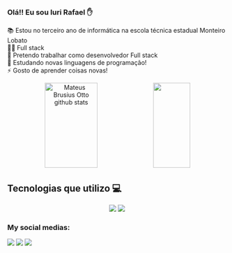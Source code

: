 ### Olá!! Eu sou Iuri Rafael ✋ 
📚 Estou no terceiro ano de informática na escola técnica estadual Monteiro Lobato
<br>
👩‍💻 Full stack
<br>
💼 Pretendo trabalhar como desenvolvedor Full stack
<br>
🌱 Estudando novas linguagens de programação!
<br>
⚡ Gosto de aprender coisas novas!

<div align="center">  
  <img width="49%" height="195px" src="https://github-readme-stats.vercel.app/api?username=iuriRafael&show_icons=true&count_private=true&hide_border=true&title_color=FF4500&icon_color=FF4500&text_color=c9d1d9&bg_color=0d1117" alt="Mateus Brusius Otto github stats" /> 
  <img width="41%" height="195px" src="https://github-readme-stats.vercel.app/api/top-langs/?username=iuriRafael&layout=compact&hide_border=true&title_color=FF4500&text_color=c9d1d9&bg_color=0d1117" />
</div>

## Tecnologias que utilizo 💻
<div align="center">
    <img src="https://skillicons.dev/icons?i=bootstrap,html,css,vscode,github,figma,git" />
    <img src="https://skillicons.dev/icons?i=nodejs,python,javascript,express,mongodb,c,java,mysql" /><br>
</div>



### My social medias:

<div>
  <a href="iurigames11@gmail.com" target="_blank"><img src="https://img.shields.io/badge/Gmail-D14836?style=for-the-badge&logo=gmail&logoColor=white" target="_blank"></a>
  <a href="https://www.instagram.com/_iurirafael_/" target="_blank"><img src="https://img.shields.io/badge/Instagram-E4405F?style=for-the-badge&logo=instagram&logoColor=white" target="_blank"></a>
  <a href="https://www.linkedin.com/in/iuri-rafael-48ba97259/" target="_blank"><img src="https://img.shields.io/badge/Linkedin-9146FF?style=for-the-badge&logo=twitch&logoColor=white" target="_blank"></a>
</div>


